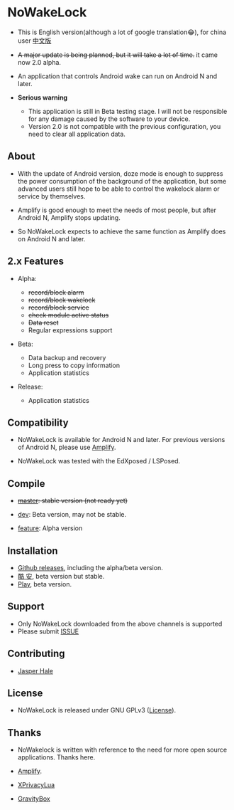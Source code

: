# NoWakeLock

* This is English version(although a lot of google translation😂), for china
  user [中文版](https://github.com/Jasper-1024/NoWakeLock/blob/dev/README/README_zh_cn.md)

* ~~A major update is being planned, but it will take a lot of time.~~ it came now 2.0 alpha.

* An application that controls Android wake can run on Android N and later.

* **Serious warning**
    * This application is still in Beta testing stage. I will not be responsible for any damage
      caused by the software to your device.
    * Version 2.0 is not compatible with the previous configuration, you need to clear all
      application data.

## About

* With the update of Android version, doze mode is enough to suppress the power consumption of the
  background of the application, but some advanced users still hope to be able to control the
  wakelock alarm or service by themselves.

* Amplify is good enough to meet the needs of most people, but after Android N, Amplify stops
  updating.

* So NoWakeLock expects to achieve the same function as Amplify does on Android N and later.

## 2.x Features

* Alpha:
    * ~~record/block alarm~~
    * ~~record/block wakelock~~
    * ~~record/block service~~
    * ~~check module active status~~
    * ~~Data reset~~
    * Regular expressions support

* Beta:
    * Data backup and recovery
    * Long press to copy information
    * Application statistics

* Release:
    * Application statistics

## Compatibility

* NoWakeLock is available for Android N and later. For previous versions of Android N, please
  use [Amplify](https://github.com/rsteckler/unbounce-android).

* NoWakeLock was tested with the EdXposed / LSPosed.

## Compile

* ~~[master](https://github.com/Jasper-1024/NoWakeLock): stable version (not ready yet)~~

* [dev](https://github.com/Jasper-1024/NoWakeLock/tree/dev): Beta version, may not be stable.

* [feature](https://github.com/Jasper-1024/NoWakeLock/tree/feature): Alpha version

## Installation

* [Github releases](https://github.com/Jasper-1024/NoWakeLock/releases), including the alpha/beta
  version.
* [酷 安](https://www.coolapk.com/apk/260112), beta version but stable.
* [Play](https://play.google.com/store/apps/details?id=com.js.nowakelocke), beta version.

## Support

* Only NoWakeLock downloaded from the above channels is supported
* Please submit [ISSUE](https://github.com/Jasper-1024/NoWakeLock/issues)

## Contributing

* [Jasper Hale](https://github.com/Jasper-1024)

## License

* NoWakeLock is released under GNU
  GPLv3 ([License](https://github.com/Jasper-1024/NoWakeLock/blob/master/LICENSE)).

## Thanks

* NoWakelock is written with reference to the need for more open source applications. Thanks here.

* [Amplify](https://github.com/rsteckler/unbounce-android).
* [XPrivacyLua](https://github.com/M66B/XPrivacyLua)
* [GravityBox](https://github.com/GravityBox/GravityBox)
